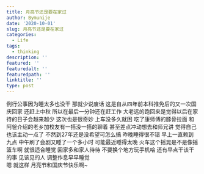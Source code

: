 ```yaml
---
title: 月亮节还是要在家过
author: Bymunije
date: '2020-10-01'
slug: 月亮节还是要在家过
categories:
  - Life
tags:
  - thinking
description: ''
featured: ''
featuredalt: ''
featuredpath: ''
linktitle: ''
type: post
---
```


例行公事因为睡太多也没干  那就少说废话  这是自从四年前本科推免后的又一次国庆回家  还赶上中秋  所以在最后一分钟还在赶工作 大老远的跑回来是觉得以后在家待的日子会越来越少 这次也是很奇妙   上车没多久就困  吃了康师傅的豚骨拉面  和阿爸介绍的老乡加校友有一搭没一搭的聊着  甚至差点冲动想去和师兄讲  觉得自己也该主动一点了  不然到27年还是没希望可怎么搞  昨晚睡得很不错  早上一直赖到九点  中午刷了会剧又睡了一个多小时  可能最近睡得太晚  火车这个摇晃是不是像摇篮车啊  就很适合睡觉  回家多和家人待待  不要换个地方玩手机哈  还有早点干该干的事  见该见的人  调整作息早早睡觉  
嗯  就这样  月亮节和国庆节快乐啊~